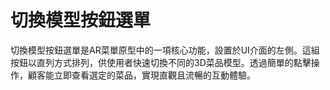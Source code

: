 # 切換模型按鈕選單
切換模型按鈕選單是AR菜單原型中的一項核心功能，設置於UI介面的左側。這組按鈕以直列方式排列，供使用者快速切換不同的3D菜品模型。透過簡單的點擊操作，顧客能立即查看選定的菜品，實現直觀且流暢的互動體驗。